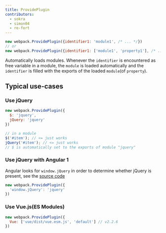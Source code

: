 ```yaml
---
title: ProvidePlugin
contributors:
  - sokra
  - simon04
  - re-fort
---
```


```javascript
new webpack.ProvidePlugin({identifier1: 'module1', /* ... */})
// or
new webpack.ProvidePlugin({identifier1: ['module1', 'property1'], /* ... */})
```

Automatically loads modules. Whenever the `identifier` is encountered as free variable in a module, the `module` is loaded automatically and the `identifier` is filled with the exports of the loaded `module`(of `property`).

## Typical use-cases

### Use jQuery

```javascript
new webpack.ProvidePlugin({
  $: 'jquery',
  jQuery: 'jquery'
})
```

```javascript
// in a module
$('#item'); // <= just works
jQuery('#item'); // <= just works
// $ is automatically set to the exports of module "jquery"
```

### Use jQuery with Angular 1

Angular looks for `window.jQuery` in order to determine whether jQuery is present, see the [source code](https://github.com/angular/angular.js/blob/v1.5.9/src/Angular.js#L1821-L1823)

```javascript
new webpack.ProvidePlugin({
  'window.jQuery': 'jquery'
})
```

### Use Vue.js(ES Modules)

```javascript
new webpack.ProvidePlugin({
  Vue: ['vue/dist/vue.esm.js', 'default'] // v2.2.6
})
```